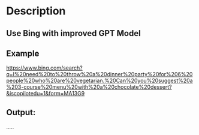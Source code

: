 # Description
## Use Bing with improved GPT Model 

## Example 
https://www.bing.com/search?q=I%20need%20to%20throw%20a%20dinner%20party%20for%206%20people%20who%20are%20vegetarian.%20Can%20you%20suggest%20a%203-course%20menu%20with%20a%20chocolate%20dessert?&iscopilotedu=1&form=MA13G9

## Output:

.....
